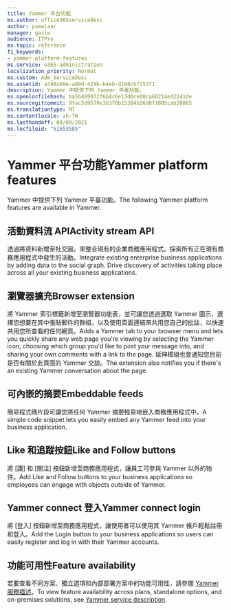 ```yaml
---
title: Yammer 平台功能
ms.author: office365servicedesc
author: pamelaar
manager: gailw
audience: ITPro
ms.topic: reference
f1_keywords:
- yammer-platform-features
ms.service: o365-administration
localization_priority: Normal
ms.custom: Adm_ServiceDesc
ms.assetid: a7d8a60e-a80d-429b-b4eb-d188cbf15371
description: Yammer 中提供下列 Yammer 平臺功能。
ms.openlocfilehash: ba5b499972f6b4c6e13d0ce08ca60214ed2241de
ms.sourcegitcommit: 9fac5d9579e3b370b15384b36d0f1805cab20065
ms.translationtype: MT
ms.contentlocale: zh-TW
ms.lasthandoff: 04/09/2021
ms.locfileid: "51653585"
---
```

# <a name="yammer-platform-features"></a><span data-ttu-id="a29e5-103">Yammer 平台功能</span><span class="sxs-lookup"><span data-stu-id="a29e5-103">Yammer platform features</span></span>

<span data-ttu-id="a29e5-104">Yammer 中提供下列 Yammer 平臺功能。</span><span class="sxs-lookup"><span data-stu-id="a29e5-104">The following Yammer platform features are available in Yammer.</span></span>
 
## <a name="activity-stream-api"></a><span data-ttu-id="a29e5-105">活動資料流 API</span><span class="sxs-lookup"><span data-stu-id="a29e5-105">Activity stream API</span></span>

<span data-ttu-id="a29e5-p101">透過將資料新增至社交圖，來整合現有的企業商務應用程式。探索所有正在現有商務應用程式中發生的活動。</span><span class="sxs-lookup"><span data-stu-id="a29e5-p101">Integrate existing enterprise business applications by adding data to the social graph. Drive discovery of activities taking place across all your existing business applications.</span></span>
  
## <a name="browser-extension"></a><span data-ttu-id="a29e5-108">瀏覽器擴充</span><span class="sxs-lookup"><span data-stu-id="a29e5-108">Browser extension</span></span>

<span data-ttu-id="a29e5-109">將 Yammer 索引標籤新增至瀏覽器功能表，並可讓您透過選取 Yammer 圖示、選擇您想要在其中張貼郵件的群組，以及使用頁面連結來共用您自己的批註，以快速共用您所查看的任何網頁。</span><span class="sxs-lookup"><span data-stu-id="a29e5-109">Adds a Yammer tab to your browser menu and lets you quickly share any web page you're viewing by selecting the Yammer icon, choosing which group you'd like to post your message into, and sharing your own comments with a link to the page.</span></span> <span data-ttu-id="a29e5-110">延伸模組也會通知您目前是否有關於此頁面的 Yammer 交談。</span><span class="sxs-lookup"><span data-stu-id="a29e5-110">The extension also notifies you if there's an existing Yammer conversation about the page.</span></span> 

## <a name="embeddable-feeds"></a><span data-ttu-id="a29e5-111">可內嵌的摘要</span><span class="sxs-lookup"><span data-stu-id="a29e5-111">Embeddable feeds</span></span>

<span data-ttu-id="a29e5-112">簡易程式碼片段可讓您將任何 Yammer 摘要輕易地嵌入商務應用程式中。</span><span class="sxs-lookup"><span data-stu-id="a29e5-112">A simple code snippet lets you easily embed any Yammer feed into your business application.</span></span>
  
## <a name="like-and-follow-buttons"></a><span data-ttu-id="a29e5-113">Like 和追蹤按鈕</span><span class="sxs-lookup"><span data-stu-id="a29e5-113">Like and Follow buttons</span></span>

<span data-ttu-id="a29e5-114">將 [讚] 和 [關注] 按鈕新增至商務應用程式，讓員工可參與 Yammer 以外的物件。</span><span class="sxs-lookup"><span data-stu-id="a29e5-114">Add Like and Follow buttons to your business applications so employees can engage with objects outside of Yammer.</span></span>
  
## <a name="yammer-connect-login"></a><span data-ttu-id="a29e5-115">Yammer connect 登入</span><span class="sxs-lookup"><span data-stu-id="a29e5-115">Yammer connect login</span></span>

<span data-ttu-id="a29e5-116">將 [登入] 按鈕新增至商務應用程式，讓使用者可以使用其 Yammer 帳戶輕鬆註冊和登入。</span><span class="sxs-lookup"><span data-stu-id="a29e5-116">Add the Login button to your business applications so users can easily register and log in with their Yammer accounts.</span></span>

## <a name="feature-availability"></a><span data-ttu-id="a29e5-117">功能可用性</span><span class="sxs-lookup"><span data-stu-id="a29e5-117">Feature availability</span></span>

<span data-ttu-id="a29e5-118">若要查看不同方案、獨立選項和內部部署方案中的功能可用性，請參閱 [Yammer 服務描述](yammer-service-description.md)。</span><span class="sxs-lookup"><span data-stu-id="a29e5-118">To view feature availability across plans, standalone options, and on-premises solutions, see [Yammer service description](yammer-service-description.md).</span></span>
  


